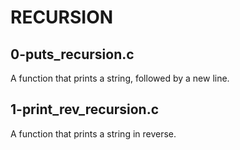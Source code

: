 # RECURSION
## 0-puts_recursion.c
A function that prints a string, followed by a new line.
## 1-print_rev_recursion.c
A function that prints a string in reverse.
